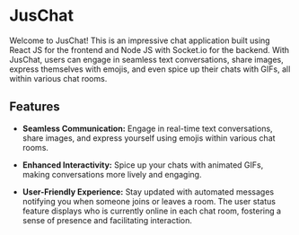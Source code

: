 # JusChat
Welcome to JusChat! This is an impressive chat application built using React JS for the frontend and Node JS with Socket.io for the backend. With JusChat, users can engage in seamless text conversations, share images, express themselves with emojis, and even spice up their chats with GIFs, all within various chat rooms.

## Features  
- **Seamless Communication:** Engage in real-time text conversations, share images, and express yourself using emojis within various chat rooms.

- **Enhanced Interactivity:** Spice up your chats with animated GIFs, making conversations more lively and engaging.

- **User-Friendly Experience:** Stay updated with automated messages notifying you when someone joins or leaves a room. The user status feature displays who is currently online in each chat room, fostering a sense of presence and facilitating interaction.
